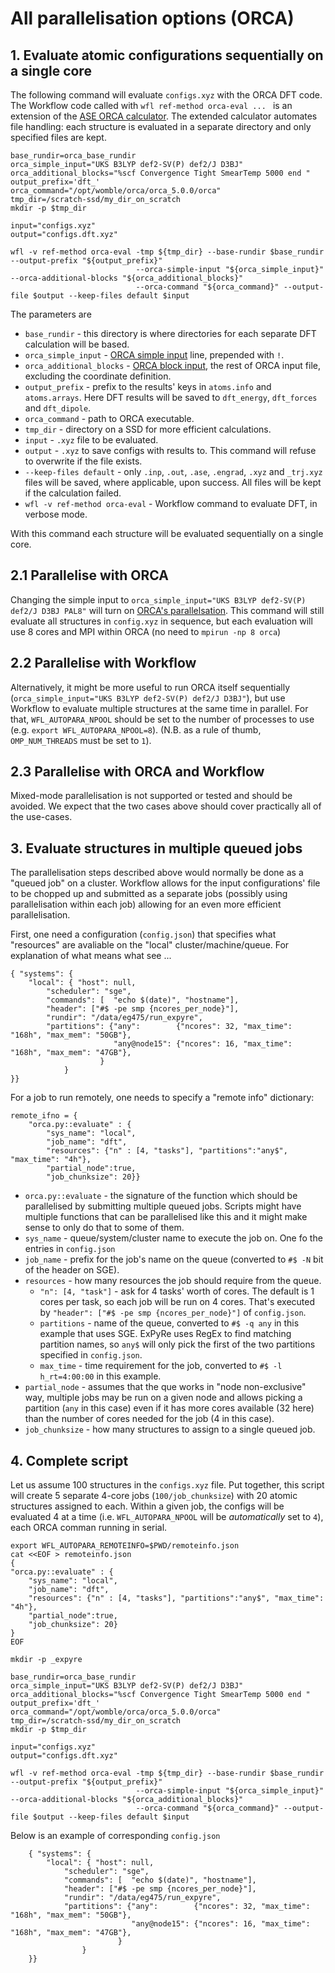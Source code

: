 # All parallelisation options (ORCA)

## 1. Evaluate atomic configurations sequentially on a single core

The following command will evaluate `configs.xyz` with the ORCA DFT code. The Workflow code called with `wfl ref-method orca-eval ... ` is an extension of the [ASE ORCA calculator](https://wiki.fysik.dtu.dk/ase/ase/calculators/orca.html#module-ase.calculators.orca). The extended calculator automates file handling: each structure is evaluated in a separate directory and only specified files are kept. 

```
base_rundir=orca_base_rundir
orca_simple_input="UKS B3LYP def2-SV(P) def2/J D3BJ"
orca_additional_blocks="%scf Convergence Tight SmearTemp 5000 end "
output_prefix='dft_'
orca_command="/opt/womble/orca/orca_5.0.0/orca"
tmp_dir=/scratch-ssd/my_dir_on_scratch
mkdir -p $tmp_dir

input="configs.xyz"
output="configs.dft.xyz"

wfl -v ref-method orca-eval -tmp ${tmp_dir} --base-rundir $base_rundir --output-prefix "${output_prefix}" 
                            --orca-simple-input "${orca_simple_input}" --orca-additional-blocks "${orca_additional_blocks}" 
                            --orca-command "${orca_command}" --output-file $output --keep-files default $input
```

The parameters are 

* `base_rundir` - this directory is where directories for each separate DFT calculation will be based. 
* `orca_simple_input` - [ORCA simple input](https://sites.google.com/site/orcainputlibrary/general-input?authuser=0#h.rafay5vzyzkw) line, prepended with `!`.
* `orca_additional_blocks` - [ORCA block input](https://sites.google.com/site/orcainputlibrary/general-input?authuser=0#h.k0jcjw8bcgcx), the rest of ORCA input file, excluding the coordinate definition.
* `output_prefix` - prefix to the results' keys in `atoms.info` and `atoms.arrays`. Here DFT results will be saved to `dft_energy`, `dft_forces` and `dft_dipole`. 
* `orca_command` - path to ORCA executable.
* `tmp_dir` - directory on a SSD for more efficient calculations. 
* `input` - `.xyz` file to be evaluated. 
* `output` - `.xyz` to save configs with results to. This command will refuse to overwrite if the file exists. 
* `--keep-files default` - only `.inp`, `.out`, `.ase`, `.engrad`, `.xyz` and `_trj.xyz` files will be saved, where applicable, upon success. All files will be kept if the calculation failed.
* `wfl -v ref-method orca-eval` - Workflow command to evaluate DFT, in verbose mode. 

With this command each structure will be evaluated sequentially on a single core. 

## 2.1 Parallelise with ORCA

Changing the simple input to `orca_simple_input="UKS B3LYP def2-SV(P) def2/J D3BJ PAL8"` will turn on [ORCA's parallelsation](https://sites.google.com/site/orcainputlibrary/setting-up-orca#h.p0hdj6lom1lz). This command will still evaluate all structures in `config.xyz` in sequence, but each evaluation will use 8 cores and MPI within ORCA (no need to `mpirun -np 8 orca`)

## 2.2 Parallelise with Workflow

Alternatively, it might be more useful to run ORCA itself sequentially (`orca_simple_input="UKS B3LYP def2-SV(P) def2/J D3BJ"`), but use Workflow to evaluate multiple structures at the same time in parallel. For that, `WFL_AUTOPARA_NPOOL` should be set to the number of processes to use (e.g. `export WFL_AUTOPARA_NPOOL=8`). (N.B. as a rule of thumb, `OMP_NUM_THREADS` must be set to `1`).

## 2.3 Parallelise with ORCA and Workflow

Mixed-mode parallelisation is not supported or tested and should be avoided. We expect that the two cases above should cover practically all of the use-cases. 

## 3. Evaluate structures in multiple queued jobs

The parallelisation steps described above would normally be done as a "queued job" on a cluster. Workflow allows for the input configurations' file to be chopped up and submitted as a separate jobs (possibly using parallelisation within each job) allowing for an even more efficient parallelisation. 

First, one need a configuration (`config.json`) that specifies what "resources" are avaliable on the "local" cluster/machine/queue. For explanation of what means what see ...

```
{ "systems": {
    "local": { "host": null,
        "scheduler": "sge",
        "commands": [  "echo $(date)", "hostname"],
        "header": ["#$ -pe smp {ncores_per_node}"],
        "rundir": "/data/eg475/run_expyre",
        "partitions": {"any":        {"ncores": 32, "max_time": "168h", "max_mem": "50GB"},
                       "any@node15": {"ncores": 16, "max_time": "168h", "max_mem": "47GB"},
                    }
            }
}}
```

For a job to run remotely, one needs to specify a "remote info" dictionary:

```
remote_ifno = {
    "orca.py::evaluate" : {
        "sys_name": "local",
        "job_name": "dft",
        "resources": {"n" : [4, "tasks"], "partitions":"any$", "max_time": "4h"},
        "partial_node":true,
        "job_chunksize": 20}}
```

* `orca.py::evaluate` - the signature of the function which should be parallelised by submitting multiple queued jobs. Scripts might have multiple functions that can be parallelised like this and it might make sense to only do that to some of them.
* `sys_name` - queue/system/cluster name to execute the job on. One fo the entries in `config.json`
* `job_name` - prefix for the job's name on the queue (converted to `#$ -N` bit of the header on SGE).
* `resources` - how many resources the job should require from the queue.
    * `"n": [4, "task"]` - ask for 4 tasks' worth of cores. The default is 1 cores per task, so each job will be run on 4 cores. That's executed by `"header": ["#$ -pe smp {ncores_per_node}"]` of `config.json`. 
    * `partitions` - name of the queue, converted to `#$ -q any` in this example that uses SGE. ExPyRe uses RegEx to find matching partition names, so `any$` will only pick the first of the two partitions specified in `config.json`. 
    * `max_time` - time requirement for the job, converted to `#$ -l h_rt=4:00:00` in this example.
* `partial_node` - assumes that the que works in "node non-exclusive" way, multiple jobs may be run on a given node and allows picking a partition (`any` in this case) even if it has more cores available (32 here) than the number of cores needed for the job (4 in this case). 
* `job_chunksize` - how many structures to assign to a single queued job. 

## 4. Complete script

Let us assume 100 structures in the `configs.xyz` file. Put together, this script will create 5 separate 4-core jobs (`100/job_chunksize`) with 20 atomic structures assigned to each. Within a given job, the configs will be evaluated 4 at a time (i.e. `WFL_AUTOPARA_NPOOL` will be _automatically_ set to `4`), each ORCA comman running in serial. 

```
export WFL_AUTOPARA_REMOTEINFO=$PWD/remoteinfo.json
cat <<EOF > remoteinfo.json
{
"orca.py::evaluate" : {
    "sys_name": "local",
    "job_name": "dft",
    "resources": {"n" : [4, "tasks"], "partitions":"any$", "max_time": "4h"},
    "partial_node":true,
    "job_chunksize": 20}
}
EOF

mkdir -p _expyre

base_rundir=orca_base_rundir
orca_simple_input="UKS B3LYP def2-SV(P) def2/J D3BJ"
orca_additional_blocks="%scf Convergence Tight SmearTemp 5000 end "
output_prefix='dft_'
orca_command="/opt/womble/orca/orca_5.0.0/orca"
tmp_dir=/scratch-ssd/my_dir_on_scratch
mkdir -p $tmp_dir

input="configs.xyz"
output="configs.dft.xyz"

wfl -v ref-method orca-eval -tmp ${tmp_dir} --base-rundir $base_rundir --output-prefix "${output_prefix}" 
                            --orca-simple-input "${orca_simple_input}" --orca-additional-blocks "${orca_additional_blocks}" 
                            --orca-command "${orca_command}" --output-file $output --keep-files default $input
```


Below is an example of corresponding `config.json`

```
    { "systems": {
        "local": { "host": null,
            "scheduler": "sge",
            "commands": [  "echo $(date)", "hostname"],
            "header": ["#$ -pe smp {ncores_per_node}"],
            "rundir": "/data/eg475/run_expyre",
            "partitions": {"any":        {"ncores": 32, "max_time": "168h", "max_mem": "50GB"},
                           "any@node15": {"ncores": 16, "max_time": "168h", "max_mem": "47GB"},
                        }
                }
    }}
```




  



